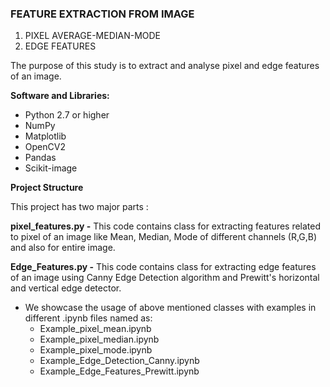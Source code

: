 ### FEATURE EXTRACTION FROM IMAGE 
  1. PIXEL AVERAGE-MEDIAN-MODE
  2. EDGE FEATURES

The purpose of this study is to extract and analyse pixel and edge features of an image.

<b>Software and Libraries:</b>

- Python 2.7 or higher
- NumPy
- Matplotlib
- OpenCV2
- Pandas
- Scikit-image


<b>Project Structure</b>

This project has two major parts :

<b>pixel_features.py -</b> This code contains class for extracting features related to pixel of an image like Mean, Median, Mode of different channels (R,G,B) and also for entire image.

<b>Edge_Features.py -</b> This code contains class for extracting edge features of an image using Canny Edge Detection algorithm and Prewitt's horizontal and vertical edge detector.

- We showcase the usage of above mentioned classes with examples in different .ipynb files named as:
  - Example_pixel_mean.ipynb
  - Example_pixel_median.ipynb
  - Example_pixel_mode.ipynb
  - Example_Edge_Detection_Canny.ipynb
  - Example_Edge_Features_Prewitt.ipynb
